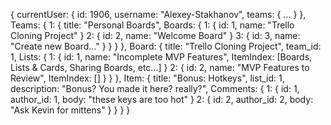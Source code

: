 {
  currentUser: {
    id: 1906,
    username: "Alexey-Stakhanov",
    teams: {
      ...
    }
  },
  Teams: {
    1: {
      title: "Personal Boards",
      Boards: {
        1: {
          id: 1,
          name: "Trello Cloning Project"
        }
        2: {
          id: 2,
          name: "Welcome Board"
        }
        3: {
          id: 3,
          name: "Create new Board..."
        }
      }
    }
  },
  Board: {
    title: "Trello Cloning Project",
    team_id: 1,
    Lists: {
      1: {
        id: 1,
        name: "Incomplete MVP Features",
        ItemIndex: [Boards, Lists & Cards, Sharing Boards, etc...]
      }
      2: {
        id: 2,
        name: "MVP Features to Review",
        ItemIndex: []
      }
    }
  },
  Item: {
    title: "Bonus: Hotkeys",
    list_id: 1,
    description: "Bonus? You made it here? really?",
    Comments: {
      1: {
        id: 1,
        author_id: 1,
        body: "these keys are too hot"
      }
      2: {
        id: 2,
        author_id: 2,
        body: "Ask Kevin for mittens"
      }
    }
  }
}
